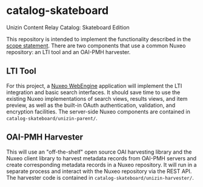 # catalog-skateboard
Unizin Content Relay Catalog: Skateboard Edition

This repository is intended to implement the functionality described in the
[scope statement](https://github.com/unizin/catalog-skateboard/wiki/Scope-Statement).
There are two components that use a common Nuxeo repository: an LTI tool and an
OAI-PMH harvester.

## LTI Tool
For this project, a [Nuxeo WebEngine](https://doc.nuxeo.com/pages/viewpage.action?pageId=950281)
application will implement the LTI integration and basic search interfaces.
It should save time to use the existing Nuxeo implementations of search views,
results views, and item preview, as well as the built-in OAuth authentication, 
validation, and encryption facilities.  The server-side Nuxeo components are
contained in `catalog-skateboard/unizin-parent/`.

## OAI-PMH Harvester
This will use an "off-the-shelf" open source OAI harvesting library and the
Nuxeo client library to harvest metadata records from OAI-PMH servers and
create corresponding metadata records in a Nuxeo repository.  It will run in
a separate process and interact with the Nuxeo repository via the REST API.
The harvester code is contained in `catalog-skateboard/unizin-harvester/`.
